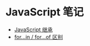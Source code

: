 <!--
 * @Author: rich1e
 * @Date: 2022-07-11 10:49:31
 * @LastEditors: rich1e
 * @LastEditTime: 2022-08-01 16:42:28
-->

# JavaScript 笔记

- [JavaScript 继承](/javascript-note/JavaScript继承.md)
- [for...in / for...of 区别](/javascript-note/for-in-for-of.md)
